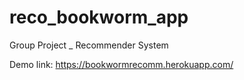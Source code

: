 # reco_bookworm_app


Group Project _ Recommender System

Demo link: https://bookwormrecomm.herokuapp.com/

